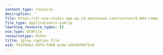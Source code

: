 ```yaml
---
content_type: resource
description: ''
file: https://ol-ocw-studio-app-qa.s3.amazonaws.com/courses/6-004-computation-structures-spring-2017/f427b4e299f55d98acdea3636f66f5c9_ydboHy_yNts.vtt
file_type: application/x-subrip
learning_resource_types: []
ocw_type: OCWFile
resourcetype: Other
title: 3play caption file
uid: f427b4e2-99f5-5d98-acde-a3636f66f5c9
---
```

